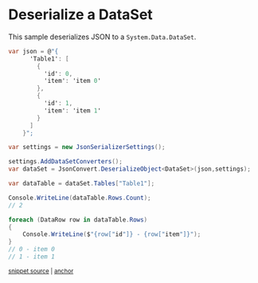 # Deserialize a DataSet

This sample deserializes JSON to a `System.Data.DataSet`.

<!-- snippet: DeserializeDataSet -->
<a id='snippet-deserializedataset'></a>
```cs
var json = @"{
      'Table1': [
        {
          'id': 0,
          'item': 'item 0'
        },
        {
          'id': 1,
          'item': 'item 1'
        }
      ]
    }";

var settings = new JsonSerializerSettings();

settings.AddDataSetConverters();
var dataSet = JsonConvert.DeserializeObject<DataSet>(json,settings);

var dataTable = dataSet.Tables["Table1"];

Console.WriteLine(dataTable.Rows.Count);
// 2

foreach (DataRow row in dataTable.Rows)
{
    Console.WriteLine($"{row["id"]} - {row["item"]}");
}
// 0 - item 0
// 1 - item 1
```
<sup><a href='/src/Tests/Documentation/Samples/Serializer/DeserializeDataSet.cs#L34-L64' title='Snippet source file'>snippet source</a> | <a href='#snippet-deserializedataset' title='Start of snippet'>anchor</a></sup>
<!-- endSnippet -->
